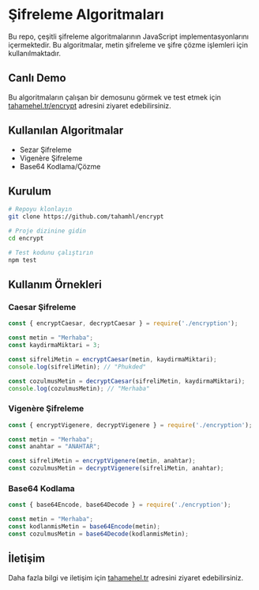 # Şifreleme Algoritmaları

Bu repo, çeşitli şifreleme algoritmalarının JavaScript implementasyonlarını içermektedir. Bu algoritmalar, metin şifreleme ve şifre çözme işlemleri için kullanılmaktadır.

## Canlı Demo

Bu algoritmaların çalışan bir demosunu görmek ve test etmek için [tahamehel.tr/encrypt](https://tahamehel.tr/encrypt) adresini ziyaret edebilirsiniz.

## Kullanılan Algoritmalar

- Sezar Şifreleme
- Vigenère Şifreleme
- Base64 Kodlama/Çözme

## Kurulum

```bash
# Repoyu klonlayın
git clone https://github.com/tahamhl/encrypt

# Proje dizinine gidin
cd encrypt

# Test kodunu çalıştırın
npm test
```

## Kullanım Örnekleri

### Caesar Şifreleme
```javascript
const { encryptCaesar, decryptCaesar } = require('./encryption');

const metin = "Merhaba";
const kaydirmaMiktari = 3;

const sifreliMetin = encryptCaesar(metin, kaydirmaMiktari);
console.log(sifreliMetin); // "Phukded"

const cozulmusMetin = decryptCaesar(sifreliMetin, kaydirmaMiktari);
console.log(cozulmusMetin); // "Merhaba"
```

### Vigenère Şifreleme
```javascript
const { encryptVigenere, decryptVigenere } = require('./encryption');

const metin = "Merhaba";
const anahtar = "ANAHTAR";

const sifreliMetin = encryptVigenere(metin, anahtar);
const cozulmusMetin = decryptVigenere(sifreliMetin, anahtar);
```

### Base64 Kodlama
```javascript
const { base64Encode, base64Decode } = require('./encryption');

const metin = "Merhaba";
const kodlanmisMetin = base64Encode(metin);
const cozulmusMetin = base64Decode(kodlanmisMetin);
```



## İletişim

Daha fazla bilgi ve iletişim için [tahamehel.tr](https://tahamehel.tr) adresini ziyaret edebilirsiniz. 
